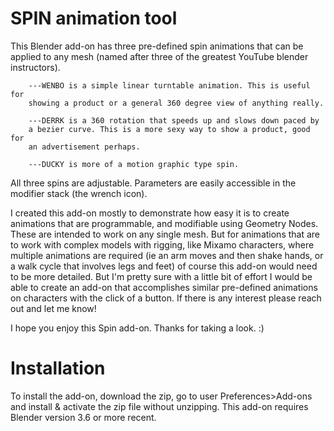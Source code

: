 # SPIN animation tool

This Blender add-on has three pre-defined spin animations that can be
applied to any mesh (named after three of the greatest YouTube blender instructors).

        ---WENBO is a simple linear turntable animation. This is useful for
        showing a product or a general 360 degree view of anything really.

        ---DERRK is a 360 rotation that speeds up and slows down paced by
        a bezier curve. This is a more sexy way to show a product, good for
        an advertisement perhaps.

        ---DUCKY is more of a motion graphic type spin.

All three spins are adjustable. Parameters are easily accessible in the modifier
stack (the wrench icon).

I created this add-on mostly to demonstrate how easy it is to create animations
that are programmable, and modifiable using Geometry Nodes. These are intended to work
on any single mesh. But for animations that are to work with complex models with
rigging, like Mixamo characters, where multiple animations are required (ie an arm moves and then shake hands, or a walk cycle that involves legs and feet) of course this add-on would need to be more detailed. But I'm pretty sure with a little bit of effort I would be able to create an add-on that accomplishes similar pre-defined animations on characters with the click of a button. If there is any interest please reach out and let me know!

I hope you enjoy this Spin add-on. Thanks for taking a look. :)


# Installation
To install the add-on, download the zip, go to user Preferences>Add-ons and install & activate the zip file without unzipping. This add-on requires Blender version 3.6 or more recent.